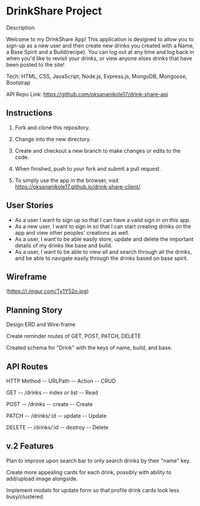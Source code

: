 
# DrinkShare Project

Description 

Welcome to my DrinkShare App! This application is designed to allow you to sign-up as a new user and then create new drinks you created with a Name, a Base Spirit and a Build(recipe). You can log out at any time and log back in when you'd like to revisit your drinks, or view anyone elses drinks that have been posted to the site!

Tech: HTML, CSS, JavaScript, Node.js,  Express.js, MongoDB, Mongoose, Bootstrap

API Repo Link: https://github.com/oksananikole17/drink-share-api

## Instructions

1. Fork and clone this repository.

2. Change into the new directory.

3. Create and checkout a new branch to make changes or edits to the code.

4. When finished, push to your fork and submit a pull request.

5. To simply use the app in the browser, visit https://oksananikole17.github.io/drink-share-client/.
   
## User Stories

* As a user I want to sign up so that I can have a valid sign in on this app.
* As a new user, I want to sign in so that I can start creating drinks on the app and view other peoples' creations as well.
* As a user, I want to be able easily store, update and delete the important details of my drinks like base and build.
* As a user, I want to be able to view all and search through all the drinks, and be able to navigate easily through the drinks based on base spirit. 

## Wireframe

(https://i.imgur.com/Ty1Y52o.jpg)

## Planning Story

Design ERD and Wire-frame

Create reminder routes of GET, POST, PATCH, DELETE

Created schema for "Drink" with the keys of name, build, and base.

## API Routes
HTTP Method	 --    URLPath	   --    Action	 --     CRUD

GET	    --         /drinks	  --     index or list    --	   Read

POST	    --        /drinks	  --    create	     --      Create

PATCH	    --      /drinks/:id	   --    update	  --     Update

DELETE	 --       /drinks/:id	--   destroy	  --    Delete

## v.2 Features

Plan to improve upon search bar to only search drinks by their "name" key.

Create more appealing cards for each drink, possibly with ability to add/upload image alongside.

Implement modals for update form so that profile drink cards look less busy/clustered.
